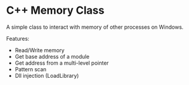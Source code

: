 # C++ Memory Class
 A simple class to interact with memory of other processes on Windows.
 
 Features:
 - Read/Write memory
 - Get base address of a module
 - Get address from a multi-level pointer
 - Pattern scan
 - Dll injection (LoadLibrary)